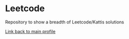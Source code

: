 # Leetcode

Repository to show a breadth of Leetcode/Kattis solutions

[Link back to main profile](https://github.com/joshsmithcs/joshsmithcs)
